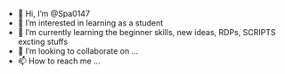 - 👋 Hi, I’m @Spa0147
- 👀 I’m interested in learning as a student
- 🌱 I’m currently learning the beginner skills, new ideas, RDPs, SCRIPTS excting stuffs
- 💞️ I’m looking to collaborate on ...
- 📫 How to reach me ...

<!---
Spa0147/Spa0147 is a ✨ special ✨ repository because its `README.md` (this file) appears on your GitHub profile.
You can click the Preview link to take a look at your changes.
--->
